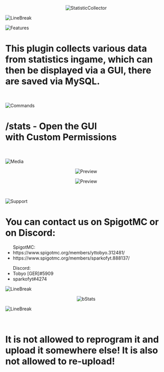 <p align="center"> <img src="https://cdn.discordapp.com/attachments/680856712143831041/957615205704171602/Unbenannt.png" alt="StatisticCollector"/></p>

<p align="left"> <img src="https://cdn.discordapp.com/attachments/680856712143831041/957626894860288080/LineBreak_Dark.png" alt="LineBreak"/></p>

<p align="left"> <img src="https://cdn.discordapp.com/attachments/680856712143831041/957626388335177819/Features.png" alt="Features"/></p>
  <h1> This plugin collects various data from statistics ingame, which can then be displayed via a GUI, there are saved via MySQL. </h1>
  <br>

<p align="left"> <img src="https://cdn.discordapp.com/attachments/680856712143831041/957626459743215636/Command.png" alt="Commands"/></p>
  <h1> /stats <Player> - Open the GUI <br> with Custom Permissions</h1>
  <br>
  
<p align="left"> <img src="https://cdn.discordapp.com/attachments/680856712143831041/957626575342415942/Media.png" alt="Media"/></p>
  <p align="center"> <img src="https://cdn.discordapp.com/attachments/680856712143831041/957629615600459817/Preview.png" alt="Preview"/></p>
  <p align="center"> <img src="https://cdn.discordapp.com/attachments/680856712143831041/957630251687641098/Preview.png" alt="Preview"/></p>
  <br>
  
<p align="left"> <img src="https://cdn.discordapp.com/attachments/680856712143831041/957626642644205628/Support.png" alt="Support"/></p>
  <h1> You can contact us on SpigotMC or on Discord: </h1>
  <ul>SpigotMC: <li>https://www.spigotmc.org/members/yttobyo.312481/</li> <li>https://www.spigotmc.org/members/sparkofyt.888137/</li> </ul>
  <ul>Discord: <li>Tobyo [GER]#5909</li> <li>sparkofyt#4274</li> </ul>

<p align="left"> <img src="https://cdn.discordapp.com/attachments/680856712143831041/957626894860288080/LineBreak_Dark.png" alt="LineBreak"/></p>

<p align="center"> <img src="https://bstats.org/signatures/bukkit/StatsCollector.svg" alt="bStats"/></p>

<p align="left"> <img src="https://cdn.discordapp.com/attachments/680856712143831041/957626894860288080/LineBreak_Dark.png" alt="LineBreak"/></p>
  <br>
  <h1>It is not allowed to reprogram it and upload it somewhere else! It is also not allowed to re-upload!</h1>
